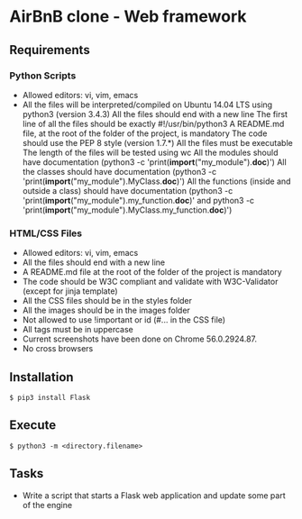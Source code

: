# AirBnB clone - Web framework
## Requirements
### Python Scripts
* Allowed editors: vi, vim, emacs
* All the files will be interpreted/compiled on Ubuntu 14.04 LTS using python3 (version 3.4.3)
All the files should end with a new line
The first line of all the files should be exactly #!/usr/bin/python3
A README.md file, at the root of the folder of the project, is mandatory
The code should use the PEP 8 style (version 1.7.*)
All the files must be executable
The length of the files will be tested using wc
All the modules should have documentation (python3 -c 'print(__import__("my_module").__doc__)')
All the classes should have documentation (python3 -c 'print(__import__("my_module").MyClass.__doc__)')
All the functions (inside and outside a class) should have documentation (python3 -c 'print(__import__("my_module").my_function.__doc__)' and python3 -c 'print(__import__("my_module").MyClass.my_function.__doc__)')
### HTML/CSS Files
* Allowed editors: vi, vim, emacs
* All the files should end with a new line
* A README.md file at the root of the folder of the project is mandatory
* The code should be W3C compliant and validate with W3C-Validator (except for jinja template)
* All the CSS files should be in the styles folder
* All the images should be in the images folder
* Not allowed to use !important or id (#... in the CSS file)
* All tags must be in uppercase
* Current screenshots have been done on Chrome 56.0.2924.87.
* No cross browsers
## Installation 
`$ pip3 install Flask`
## Execute
`$ python3 -m <directory.filename>`
## Tasks
* Write a script that starts a Flask web application and update some part of the engine

